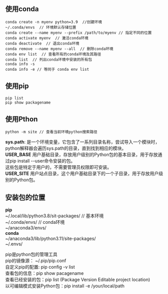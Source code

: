 ## 使用conda
```
conda create -n myenv python=3.9  //创建环境
~/.conda/envs  // 环境默认存储位置
conda create --name myenv --prefix /path/to/myenv // 指定不同的位置 
conda activate myenv  // 激活conda环境		
conda deactivate  // 退出conda环境		 
conda remove --name myenv --all  // 删除conda环境		
conda env list  // 查看所有的conda环境及其路径 
conda list  // 列出conda环境中安装的所有包
conda info -s
conda info -e // 等同于 conda env list

```
## 使用pip
```
pip list  
pip show packagename  

```
## 使用Pthon
```
python -m site // 查看当前环境python搜索路径  
```
**sys.path**: 是一个环境变量，它包含了一系列目录名称，尝试导入一个模块时，python解释器会遍历sys.path的目录，直到找到相应的模块。  
**USER_BASE**
用户基础目录，存放用户级别的Python包的基本目录，用于存放通过pip install --user命令安装的包。  
这些包是特定于用户的，不需要管理员权限即可安装。  
**USER_SITE**
用户站点目录，这个用户基础目录下的一个子目录，用于存放用户级别的Python包。  
## 安装包的位置
**pip**  
~/.local/lib/python3.8/sit-packages/  // 基本环境  
~/.conda/envs/  // conda环境  
~/anaconda3/envs/    
**conda**  
~/anaconda3/lib/python3.11/site-packages/    
~/.envs/    
 
pip是python包的管理工具  
pip的镜像源： ~/.pip/pip.conf    
自定义pip的配置: pip config -v list    
查看包的信息：pip show pacagename    
查看已经安装的包：pip list  (Package Version Editable project location)    
以可编辑模式安装Python包：pip install -e /your/local/path    


















